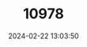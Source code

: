 ---
title: "10978"
category: "Kerivoula minuta"
draft: false
date: 2024-02-22 13:03:50
languages:
  English: ["Least Woolly Bat"]
---